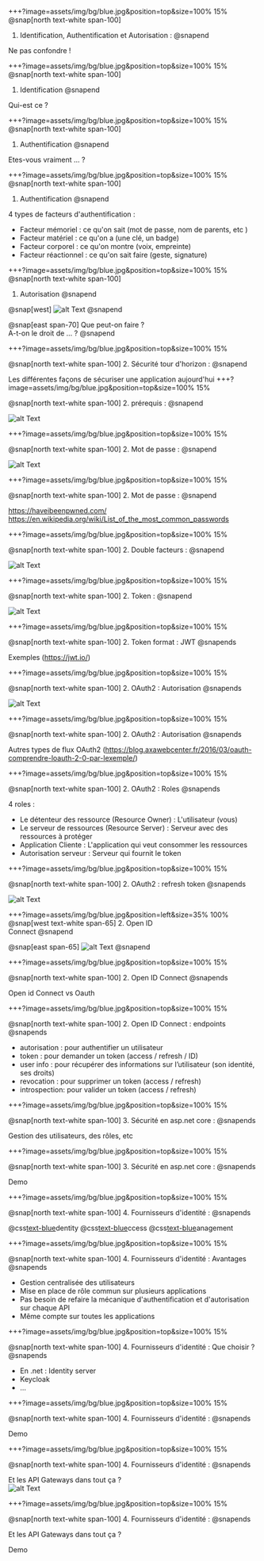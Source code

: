 +++?image=assets/img/bg/blue.jpg&position=top&size=100% 15%
@snap[north text-white span-100]
1. Identification, Authentification et Autorisation : 
@snapend

Ne pas confondre ! 

+++?image=assets/img/bg/blue.jpg&position=top&size=100% 15%
@snap[north text-white span-100]
1. Identification 
@snapend

Qui-est ce ? 

+++?image=assets/img/bg/blue.jpg&position=top&size=100% 15%
@snap[north text-white span-100]
1. Authentification 
@snapend

Etes-vous vraiment ... ? 

+++?image=assets/img/bg/blue.jpg&position=top&size=100% 15%
@snap[north text-white span-100]
1. Authentification 
@snapend

4 types de facteurs d'authentification : <br/>

 - Facteur mémoriel : ce qu'on sait (mot de passe, nom de parents, etc )
 - Facteur matériel : ce qu'on a (une clé, un badge)
 - Facteur corporel : ce qu'on montre (voix, empreinte)
 - Facteur réactionnel : ce qu'on sait faire (geste, signature)

+++?image=assets/img/bg/blue.jpg&position=top&size=100% 15%
@snap[north text-white span-100]
1. Autorisation 
@snapend

@snap[west]
![alt Text](assets/img/Approved.jpg)
@snapend

@snap[east span-70]
Que peut-on faire ? <br/>
A-t-on le droit de ... ? 
@snapend

+++?image=assets/img/bg/blue.jpg&position=top&size=100% 15%

@snap[north text-white span-100]
2. Sécurité tour d'horizon  : 
@snapend

Les différentes façons de sécuriser une application aujourd'hui
+++?image=assets/img/bg/blue.jpg&position=top&size=100% 15%

@snap[north text-white span-100]
2. prérequis : 
@snapend

![alt Text](assets/img/HTTP-HTTPS.jpg)

+++?image=assets/img/bg/blue.jpg&position=top&size=100% 15%

@snap[north text-white span-100]
2. Mot de passe : 
@snapend

![alt Text](assets/img/flow-cookie-session-large.jpg)

+++?image=assets/img/bg/blue.jpg&position=top&size=100% 15%

@snap[north text-white span-100]
2. Mot de passe : 
@snapend

https://haveibeenpwned.com/ <br/>
https://en.wikipedia.org/wiki/List_of_the_most_common_passwords

+++?image=assets/img/bg/blue.jpg&position=top&size=100% 15%

@snap[north text-white span-100]
2. Double facteurs : 
@snapend

![alt Text](assets/img/double_factors.jpg)

+++?image=assets/img/bg/blue.jpg&position=top&size=100% 15%

@snap[north text-white span-100]
2. Token : 
@snapend

![alt Text](assets/img/flow-cookie-session-large.jpg)

+++?image=assets/img/bg/blue.jpg&position=top&size=100% 15%

@snap[north text-white span-100]
2.  Token format : JWT 
@snapends

Exemples (https://jwt.io/)


+++?image=assets/img/bg/blue.jpg&position=top&size=100% 15%

@snap[north text-white span-100]
2. OAuth2 : Autorisation
@snapends

![alt Text](assets/img/DiagSeqImplicite.png)

+++?image=assets/img/bg/blue.jpg&position=top&size=100% 15%

@snap[north text-white span-100]
2. OAuth2 : Autorisation
@snapends

Autres types de flux OAuth2 (https://blog.axawebcenter.fr/2016/03/oauth-comprendre-loauth-2-0-par-lexemple/)

+++?image=assets/img/bg/blue.jpg&position=top&size=100% 15%

@snap[north text-white span-100]
2. OAuth2 : Roles
@snapends

4 roles : 
- Le détenteur des ressource (Resource Owner) : L'utilisateur (vous)  
- Le serveur de ressources (Resource Server) : Serveur avec des ressources à protéger
- Application Cliente : L'application qui veut consommer les ressources 
- Autorisation serveur : Serveur qui fournit le token 

+++?image=assets/img/bg/blue.jpg&position=top&size=100% 15%

@snap[north text-white span-100]
2. OAuth2 : refresh token
@snapends

![alt Text](assets/img/refresh-token.png)

+++?image=assets/img/bg/blue.jpg&position=left&size=35% 100%
@snap[west text-white span-65]
2. Open ID </br> Connect 
@snapend


@snap[east span-65]
![alt Text](assets/img/flow.png)
@snapend

+++?image=assets/img/bg/blue.jpg&position=top&size=100% 15%

@snap[north text-white span-100]
2. Open ID Connect 
@snapends

Open id Connect vs Oauth 

+++?image=assets/img/bg/blue.jpg&position=top&size=100% 15%

@snap[north text-white span-100]
2. Open ID Connect : endpoints
@snapends

- autorisation : pour authentifier un utilisateur
- token : pour demander un token (access / refresh / ID)
- user info : pour récupérer des informations sur l’utilisateur (son identité, ses droits)
- revocation : pour supprimer un token (access / refresh)
- introspection: pour valider un token (access / refresh)
  
+++?image=assets/img/bg/blue.jpg&position=top&size=100% 15%

@snap[north text-white span-100]
3. Sécurité en asp.net core : 
@snapends

Gestion des utilisateurs, des rôles, etc

+++?image=assets/img/bg/blue.jpg&position=top&size=100% 15%

@snap[north text-white span-100]
3. Sécurité en asp.net core : 
@snapends

Demo 

+++?image=assets/img/bg/blue.jpg&position=top&size=100% 15%

@snap[north text-white span-100]
4. Fournisseurs d'identité : 
@snapends

@css[text-blue](I)dentity @css[text-blue](A)ccess @css[text-blue](M)anagement  

+++?image=assets/img/bg/blue.jpg&position=top&size=100% 15%

@snap[north text-white span-100]
4. Fournisseurs d'identité : Avantages
@snapends

- Gestion centralisée des utilisateurs 
- Mise en place de rôle commun sur plusieurs applications
- Pas besoin de refaire la mécanique d'authentification et d'autorisation sur chaque API 
- Même compte sur toutes les applications

+++?image=assets/img/bg/blue.jpg&position=top&size=100% 15%

@snap[north text-white span-100]
4. Fournisseurs d'identité : Que choisir ?
@snapends

- En .net : Identity server 
- Keycloak 
- ...

+++?image=assets/img/bg/blue.jpg&position=top&size=100% 15%

@snap[north text-white span-100]
4. Fournisseurs d'identité : 
@snapends

Demo 

+++?image=assets/img/bg/blue.jpg&position=top&size=100% 15%

@snap[north text-white span-100]
4. Fournisseurs d'identité : 
@snapends

Et les API Gateways dans tout ça ? <br/>
![alt Text](assets/img/ApiGatewayWithIdentity.png)

+++?image=assets/img/bg/blue.jpg&position=top&size=100% 15%

@snap[north text-white span-100]
4. Fournisseurs d'identité : 
@snapends

Et les API Gateways dans tout ça ? <br/>

Demo 